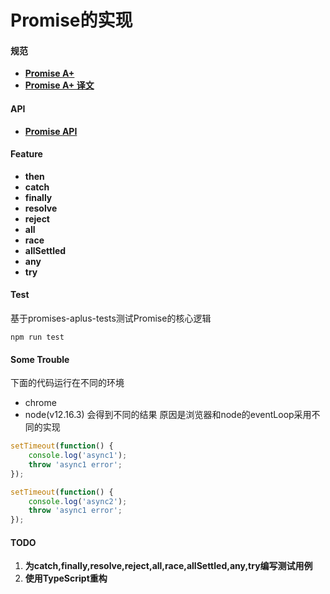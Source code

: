 # Promise的实现

#### 规范
- **[Promise A+](https://promisesaplus.com/)**
- **[Promise A+ 译文](https://www.ituring.com.cn/article/66566)**

#### API
- **[Promise API](http://es6.ruanyifeng.com/#docs/promise)**

#### Feature
-	**then**
- **catch**
- **finally**
- **resolve**
- **reject**
-	**all**
-	**race**
- **allSettled**
- **any**
- **try**

#### Test
基于promises-aplus-tests测试Promise的核心逻辑
```Shell
npm run test
```

#### Some Trouble
下面的代码运行在不同的环境
-	chrome
-	node(v12.16.3)
会得到不同的结果
原因是浏览器和node的eventLoop采用不同的实现

```JavaScript
setTimeout(function() {
	console.log('async1');
	throw 'async1 error';
});

setTimeout(function() {
	console.log('async2');
	throw 'async1 error';
});
```

#### TODO
1.	**为catch,finally,resolve,reject,all,race,allSettled,any,try编写测试用例**
2.	**使用TypeScript重构**

